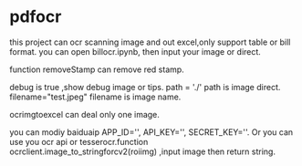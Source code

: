 # pdfocr
this project can ocr scanning image and out excel,only support table or bill format.
you can open billocr.ipynb, then input your image or direct.

function removeStamp can remove red stamp.

debug is true ,show debug image or tips.
path = './'         path is image direct.
filename="test.jpeg"  filename is image name.

ocrimgtoexcel can deal only one image.

you can modiy baiduaip APP_ID='', API_KEY='', SECRET_KEY=''.
Or you can use you ocr api or tesserocr.function ocrclient.image_to_stringforcv2(roiimg) ,input image then return string.
